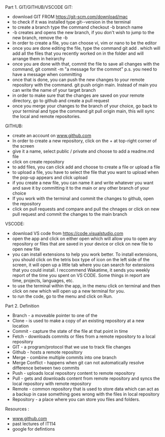 Part 1. GIT/GITHUB/VSCODE
GIT:
- download GIT FROM https://git-scm.com/download/mac
- to check if it was installed type git--version in the terminal
- to create a branch type the command checkout -b branch name
 - -b creates and opens the new branch, if you don't wish to jump to the new branch, remove the -b
- In order to create a file, you can choose vi, vim or nano to be the editor 
- once you are done editing the file, type the command git add . which will add all the files that you recently worked on in the folder and will arrange them in heirarchy
- once you are done with that, commit the file to save all changes with the command, git commit -m "a message for the commot" p.s. you need to have a message when committing
- once that is done, you can push the new changes to your remote repository with the command. git push origin main. Instead of main you can write the name of your target branch 
- in order to make sure that the changes are saved on your remote directory, go to github and create a pull request
- once you merge your changes to the branch of your choice, go back to your terminal and type the command git pull origin main, this will sync the local and remote repositories. 

GITHUB:
- create an account on www.github.com 
- In order to create a new repository, click on the + at top-right corner of the screen
- give it a name, select public / private and choose to add a readme.md file
- click on create repository
- to add files, you can click add and choose to create a file or upload a file
- to upload a file, you have to select the file that you want to upload when the pop-up appears and click upload
- if you create a new file, you can name it and write whatever you want and save it by committing it to the main or any other branch of your choice
- If you work with the terminal and commit the changes to github, open the repository
- click on pull requests and compare and pull the chnages or click on new pull request and commit the changes to the main branch 

VSCODE:
- download VS code from https://code.visualstudio.com
- open the app and click on either open which will allow you to open any repository or files that are saved in your device or click on new file to open new file
- you can install extensions to help you work better. To install extensions, you should click on the tetris box type of icon on the left side of the screen, it will open up a little tab where you can search for extensions that you could install. I reccommend Wakatime, it sends you weekly report of the time you spent on VS CODE. Some things in report are time, projects, languages, etc. 
- to use the terminal within the app, in the menu click on terminal and then click on new which will open up a new terminal for you. 
- to run the code, go to the menu and click on Run. 

Part 2. Definition
- Branch - a moveable pointer to one of the 
- Clone - is used to make a copy of an existing repository at a new location
- Commit - capture the state of the file at that point in time
- Fetch - downloads commits or files from a remote repository to a local repository
- GIT - a program/protocol that we use to track file changes
- Github - hosts a remote repository
- Merge - combine multiple commits into one branch
- Merge Conflict - happens when git can not automatically resolve difference between two commits
- Push - uploads local repository content to remote repository
- Pull - gets and downloads content from remote repository and syncs the local repository with remote repository
- Remote - common repository that is used to store data which can act as a backup in case something goes wrong with the files in local repository
- Repository - a place where you can store you files and folders. 


Resources :
- www.github.com
- past lectures of IT114
- google for defintions
